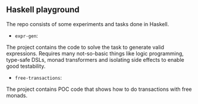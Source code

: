 ## Haskell playground

The repo consists of some experiments and tasks done in Haskell.

- `expr-gen`:

The project contains the code to solve the task to generate valid expressions. Requires many not-so-basic
things like logic programming, type-safe DSLs, monad transformers and isolating side effects to 
enable good testability.

- `free-transactions`:

The project contains POC code that shows how to do transactions with free monads.